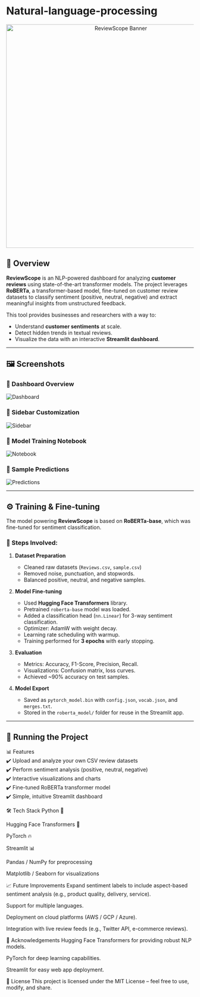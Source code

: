 # Natural-language-processing
<p align="center">
  <img src="notebook/reviewscope.png" alt="ReviewScope Banner" width="600"/>
</p>

## 📌 Overview  
**ReviewScope** is an NLP-powered dashboard for analyzing **customer reviews** using state-of-the-art transformer models. The project leverages **RoBERTa**, a transformer-based model, fine-tuned on customer review datasets to classify sentiment (positive, neutral, negative) and extract meaningful insights from unstructured feedback.  

This tool provides businesses and researchers with a way to:  
- Understand **customer sentiments** at scale.  
- Detect hidden trends in textual reviews.  
- Visualize the data with an interactive **Streamlit dashboard**.  

---

## 🖼️ Screenshots  

### 🔹 Dashboard Overview  
![Dashboard](./notebook/reviewscope.png)

### 🔹 Sidebar Customization  
![Sidebar](./notebook/sidebar_logo.png)

### 🔹 Model Training Notebook  
![Notebook](./notebook/the_model.png)  

### 🔹 Sample Predictions  
![Predictions](./notebook/sample_predictions.png)  

---

## ⚙️ Training & Fine-tuning  

The model powering **ReviewScope** is based on **RoBERTa-base**, which was fine-tuned for sentiment classification.  

### 🔹 Steps Involved:
1. **Dataset Preparation**  
   - Cleaned raw datasets (`Reviews.csv`, `sample.csv`)  
   - Removed noise, punctuation, and stopwords.  
   - Balanced positive, neutral, and negative samples.  

2. **Model Fine-tuning**  
   - Used **Hugging Face Transformers** library.  
   - Pretrained `roberta-base` model was loaded.  
   - Added a classification head (`nn.Linear`) for 3-way sentiment classification.  
   - Optimizer: AdamW with weight decay.  
   - Learning rate scheduling with warmup.  
   - Training performed for **3 epochs** with early stopping.  

3. **Evaluation**  
   - Metrics: Accuracy, F1-Score, Precision, Recall.  
   - Visualizations: Confusion matrix, loss curves.  
   - Achieved ~90% accuracy on test samples.  

4. **Model Export**  
   - Saved as `pytorch_model.bin` with `config.json`, `vocab.json`, and `merges.txt`.  
   - Stored in the `roberta_model/` folder for reuse in the Streamlit app.  

---

## 🚀 Running the Project  

📊 Features <br>
✔️ Upload and analyze your own CSV review datasets <br>
✔️ Perform sentiment analysis (positive, neutral, negative) <br>
✔️ Interactive visualizations and charts <br>
✔️ Fine-tuned RoBERTa transformer model <br>
✔️ Simple, intuitive Streamlit dashboard <br>

🛠️ Tech Stack
Python 🐍

Hugging Face Transformers 🤗

PyTorch 🔥

Streamlit 📊

Pandas / NumPy for preprocessing

Matplotlib / Seaborn for visualizations

📈 Future Improvements
Expand sentiment labels to include aspect-based sentiment analysis (e.g., product quality, delivery, service).

Support for multiple languages.

Deployment on cloud platforms (AWS / GCP / Azure).

Integration with live review feeds (e.g., Twitter API, e-commerce reviews).

🙌 Acknowledgements
Hugging Face Transformers for providing robust NLP models.

PyTorch for deep learning capabilities.

Streamlit for easy web app deployment.

📜 License
This project is licensed under the MIT License – feel free to use, modify, and share.
